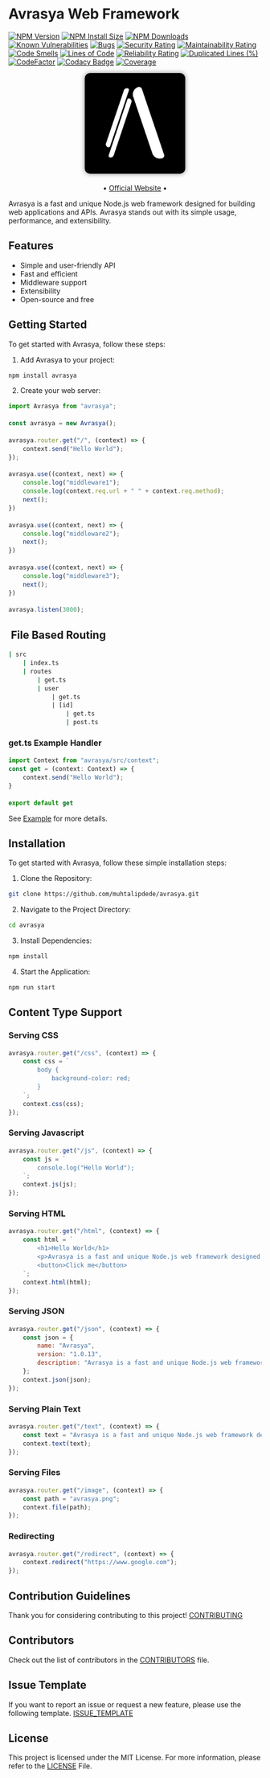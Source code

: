 # Avrasya Web Framework

  [![NPM Version][npm-version-image]][npm-url]
  [![NPM Install Size][npm-install-size-image]][npm-install-size-url]
  [![NPM Downloads][npm-downloads-image]][npm-downloads-url]
  [![Known Vulnerabilities](https://snyk.io/test/github/muhtalipdede/avrasya/badge.svg)](https://snyk.io/test/github/muhtalipdede/avrasya)
  [![Bugs](https://sonarcloud.io/api/project_badges/measure?project=muhtalipdede_avrasya&metric=bugs)](https://sonarcloud.io/summary/new_code?id=muhtalipdede_avrasya)
  [![Security Rating](https://sonarcloud.io/api/project_badges/measure?project=muhtalipdede_avrasya&metric=security_rating)](https://sonarcloud.io/summary/new_code?id=muhtalipdede_avrasya)
  [![Maintainability Rating](https://sonarcloud.io/api/project_badges/measure?project=muhtalipdede_avrasya&metric=sqale_rating)](https://sonarcloud.io/summary/new_code?id=muhtalipdede_avrasya)
  [![Code Smells](https://sonarcloud.io/api/project_badges/measure?project=muhtalipdede_avrasya&metric=code_smells)](https://sonarcloud.io/summary/new_code?id=muhtalipdede_avrasya)
  [![Lines of Code](https://sonarcloud.io/api/project_badges/measure?project=muhtalipdede_avrasya&metric=ncloc)](https://sonarcloud.io/summary/new_code?id=muhtalipdede_avrasya)
  [![Reliability Rating](https://sonarcloud.io/api/project_badges/measure?project=muhtalipdede_avrasya&metric=reliability_rating)](https://sonarcloud.io/summary/new_code?id=muhtalipdede_avrasya)
  [![Duplicated Lines (%)](https://sonarcloud.io/api/project_badges/measure?project=muhtalipdede_avrasya&metric=duplicated_lines_density)](https://sonarcloud.io/summary/new_code?id=muhtalipdede_avrasya)
  [![CodeFactor](https://www.codefactor.io/repository/github/muhtalipdede/avrasya/badge)](https://www.codefactor.io/repository/github/muhtalipdede/avrasya)
  [![Codacy Badge](https://app.codacy.com/project/badge/Grade/ff4e1c45beb34681b3b4f9946f369c2b)](https://app.codacy.com/gh/muhtalipdede/avrasya/dashboard?utm_source=gh&utm_medium=referral&utm_content=&utm_campaign=Badge_grade)
  [![Coverage](https://sonarcloud.io/api/project_badges/measure?project=muhtalipdede_avrasya&metric=coverage)](https://sonarcloud.io/summary/new_code?id=muhtalipdede_avrasya)

  <img src="./images/avrasya.png" alt="drawing" width="200" style="display: block; margin-left: auto; margin-right: auto; margin-bottom: 20px; border-radius: 10px; box-shadow: 0 0 10px rgba(0,0,0,0.5);" alt="Avrasya Logo"/>

  <p align="center">
   • <a href="https://avrasya.fly.dev">Official Website</a> •
  </p>
Avrasya is a fast and unique Node.js web framework designed for building web applications and APIs. Avrasya stands out with its simple usage, performance, and extensibility.

## Features

- Simple and user-friendly API
- Fast and efficient
- Middleware support
- Extensibility
- Open-source and free

## Getting Started

To get started with Avrasya, follow these steps:

1. Add Avrasya to your project:

```bash
npm install avrasya
```

2. Create your web server:

```typescript
import Avrasya from "avrasya";

const avrasya = new Avrasya();

avrasya.router.get("/", (context) => {
    context.send("Hello World");
});

avrasya.use((context, next) => {
    console.log("middleware1");
    console.log(context.req.url + " " + context.req.method);
    next();
})

avrasya.use((context, next) => {
    console.log("middleware2");
    next();
})

avrasya.use((context, next) => {
    console.log("middleware3");
    next();
})

avrasya.listen(3000);
```

##  File Based Routing

```bash
| src
    | index.ts
    | routes
        | get.ts
        | user
            | get.ts
            | [id]
                | get.ts
                | post.ts
```

### get.ts Example Handler

```typescript
import Context from "avrasya/src/context";
const get = (context: Context) => {
    context.send("Hello World");
}

export default get
```

See [Example](./examples/file-based-routes) for more details.

## Installation

To get started with Avrasya, follow these simple installation steps:

1. Clone the Repository:

```bash
git clone https://github.com/muhtalipdede/avrasya.git
```

2. Navigate to the Project Directory:

```bash
cd avrasya
```

3. Install Dependencies:

```bash
npm install
```

4. Start the Application:

```bash
npm run start
```

## Content Type Support

### Serving CSS

```javascript
avrasya.router.get("/css", (context) => {
    const css = `
        body {
            background-color: red;
        }
    `;
    context.css(css);
});
```

### Serving Javascript

```javascript
avrasya.router.get("/js", (context) => {
    const js = `
        console.log("Hello World");
    `;
    context.js(js);
});
```

### Serving HTML

```javascript
avrasya.router.get("/html", (context) => {
    const html = `
        <h1>Hello World</h1>
        <p>Avrasya is a fast and unique Node.js web framework designed for building web applications and APIs. Avrasya stands out with its simple usage, performance, and extensibility.</p>
        <button>Click me</button>
    `;
    context.html(html);
});
```

### Serving JSON

```javascript
avrasya.router.get("/json", (context) => {
    const json = {
        name: "Avrasya",
        version: "1.0.13",
        description: "Avrasya is a fast and unique Node.js web framework designed for building web applications and APIs. Avrasya stands out with its simple usage, performance, and extensibility."
    };
    context.json(json);
});
```

### Serving Plain Text

```javascript
avrasya.router.get("/text", (context) => {
    const text = "Avrasya is a fast and unique Node.js web framework designed for building web applications and APIs. Avrasya stands out with its simple usage, performance, and extensibility.";
    context.text(text);
});
```

### Serving Files

```javascript
avrasya.router.get("/image", (context) => {
    const path = "avrasya.png";
    context.file(path);
});
```

### Redirecting

```javascript
avrasya.router.get("/redirect", (context) => {
    context.redirect("https://www.google.com");
});
```

## Contribution Guidelines

Thank you for considering contributing to this project! [CONTRIBUTING](/CONTRIBUTING.md)

## Contributors

Check out the list of contributors in the [CONTRIBUTORS](/CONTRIBUTORS.md) file.

## Issue Template

If you want to report an issue or request a new feature, please use the following template. [ISSUE_TEMPLATE](/.github/ISSUE_TEMPLATE.md)

## License

This project is licensed under the MIT License. For more information, please refer to the [LICENSE](/LICENSE) File.

[npm-downloads-image]: https://badgen.net/npm/dm/avrasya
[npm-downloads-url]: https://npmcharts.com/compare/avrasya?minimal=true
[npm-install-size-image]: https://badgen.net/packagephobia/install/avrasya
[npm-install-size-url]: https://packagephobia.com/result?p=avrasya
[npm-url]: https://npmjs.org/package/avrasya
[npm-version-image]: https://badgen.net/npm/v/avrasya
